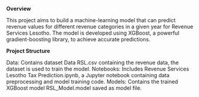 

**Overview**

This project aims to build a machine-learning model that can predict revenue values for different revenue categories in a given year for Revenue Services Lesotho. The model is developed using XGBoost, a powerful gradient-boosting library, to achieve accurate predictions.

**Project Structure**

Data: Contains dataset Data RSL.csv containing the revenue data, the dataset is used to train the model.
Notebooks: Includes Revenue Services Lesotho Tax Prediction.ipynb, a Jupyter notebook containing data preprocessing and model training code.
Models: Contains the trained XGBoost model RSL_Model.model saved as model file.

